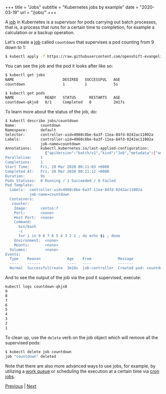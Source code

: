 +++
title = "Jobs"
subtitle = "Kubernetes jobs by example"
date = "2020-03-19"
url = "/jobs/"
+++

A [job](https://kubernetes.io/docs/concepts/workloads/controllers/jobs-run-to-completion/) in Kubernetes is a supervisor for pods carrying out batch processes, that is,
a process that runs for a certain time to completion, for example a calculation
or a backup operation.

Let's create a [job](https://github.com/openshift-evangelists/kbe/blob/master/specs/jobs/job.yaml)
called `countdown` that supervises a pod counting from 9 down to 1:

```bash
$ kubectl apply -f https://raw.githubusercontent.com/openshift-evangelists/kbe/master/specs/jobs/job.yaml
```

You can see the job and the pod it looks after like so:

```bash
$ kubectl get jobs
NAME                      DESIRED   SUCCESSFUL   AGE
countdown                 1         1            5s

$ kubectl get pods
NAME              READY   STATUS      RESTARTS   AGE
countdown-qkjx8   0/1     Completed   0          2m17s
```

To learn more about the status of the job, do:

```bash
$ kubectl describe jobs/countdown
Name:           countdown
Namespace:      default
Selector:       controller-uid=4960c8be-6a3f-11ea-84fd-0242ac11002a
Labels:         controller-uid=4960c8be-6a3f-11ea-84fd-0242ac11002a
                job-name=countdown
Annotations:    kubectl.kubernetes.io/last-applied-configuration:
                  {"apiVersion":"batch/v1","kind":"Job","metadata":{"annotations":{},"name":"countdown","namespace":"default"},"spec":{"template":{"metadata...
Parallelism:    1
Completions:    1
Start Time:     Fri, 20 Mar 2020 00:11:03 +0000
Completed At:   Fri, 20 Mar 2020 00:11:12 +0000
Duration:       9s
Pods Statuses:  0 Running / 1 Succeeded / 0 Failed
Pod Template:
  Labels:  controller-uid=4960c8be-6a3f-11ea-84fd-0242ac11002a
           job-name=countdown
  Containers:
   counter:
    Image:      centos:7
    Port:       <none>
    Host Port:  <none>
    Command:
      bin/bash
      -c
      for i in 9 8 7 6 5 4 3 2 1 ; do echo $i ; done
    Environment:  <none>
    Mounts:       <none>
  Volumes:        <none>
Events:
  Type    Reason            Age    From            Message
  ----    ------            ----   ----            -------
  Normal  SuccessfulCreate  3m18s  job-controller  Created pod: countdown-qkjx8
```

And to see the output of the job via the pod it supervised, execute:

```bash
kubectl logs countdown-qkjx8
9
8
7
6
5
4
3
2
1
```

To clean up, use the `delete` verb on the job object which will remove all the
supervised pods:

```bash
$ kubectl delete job countdown
job "countdown" deleted
```

Note that there are also more advanced ways to use jobs, for example,
by utilizing a [work queue](https://kubernetes.io/docs/tasks/job/coarse-parallel-processing-work-queue/)
or scheduling the execution at a certain time via [cron jobs](https://kubernetes.io/docs/concepts/workloads/controllers/cron-jobs/).

[Previous](/logging) | [Next](/statefulset)
